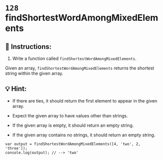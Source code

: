# `128` findShortestWordAmongMixedElements

## 📝 Instructions:

1. Write a function called `findShortestWordAmongMixedElements`.

Given an array, `findShortestWordAmongMixedElements` returns the shortest string within the given array.

## :bulb: Hint:

* If there are ties, it should return the first element to appear in the given array.

* Expect the given array to have values other than strings.

* If the given array is empty, it should return an empty string.

* If the given array contains no strings, it should return an empty string.

```Js
var output = findShortestWordAmongMixedElements([4, 'two', 2, 'three']);
console.log(output); // --> 'two'
```